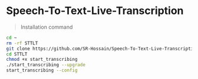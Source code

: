 # Speech-To-Text-Live-Transcription

> Installation command

```bash
cd ~
rm -rf STTLT
git clone https://github.com/SR-Hossain/Speech-To-Text-Live-Transcription.git STTLT
cd STTLT
chmod +x start_transcribing
./start_transcribing --upgrade
start_transcribing --config
```
